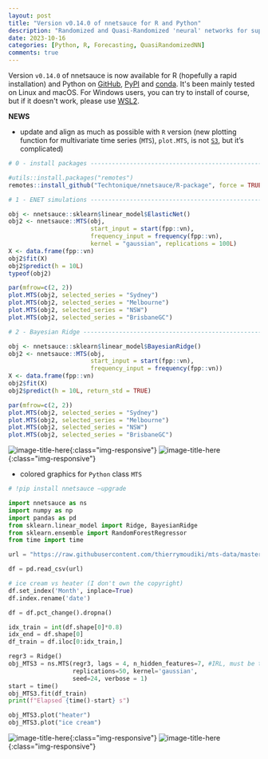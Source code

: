 ```yaml
---
layout: post
title: "Version v0.14.0 of nnetsauce for R and Python"
description: "Randomized and Quasi-Randomized 'neural' networks for supervised learning and multivariate time series forecasting"
date: 2023-10-16
categories: [Python, R, Forecasting, QuasiRandomizedNN]
comments: true
---
```


 Version `v0.14.0` of nnetsauce is now available for R (hopefully a rapid installation) and Python on [GitHub](https://github.com/Techtonique/nnetsauce), [PyPI](https://pypi.org/project/nnetsauce/) and [conda](https://anaconda.org/conda-forge/nnetsauce). It's been mainly tested on Linux and macOS. For Windows users, you can try to install of course, but if it doesn't work, please use [WSL2](https://t.co/SIS6KsPQ0I).

**NEWS**

- update and align as much as possible with `R` version (new plotting function for multivariate time series (`MTS`), `plot.MTS`, is not [`S3`](https://cran.r-project.org/doc/manuals/R-exts.html#Registering-S3-methods), but it’s complicated)

```R
# 0 - install packages ----------------------------------------------------

#utils::install.packages("remotes")
remotes::install_github("Techtonique/nnetsauce/R-package", force = TRUE)

# 1 - ENET simulations ----------------------------------------------------

obj <- nnetsauce::sklearn$linear_model$ElasticNet()
obj2 <- nnetsauce::MTS(obj, 
                       start_input = start(fpp::vn), 
                       frequency_input = frequency(fpp::vn),
                       kernel = "gaussian", replications = 100L)
X <- data.frame(fpp::vn)
obj2$fit(X)
obj2$predict(h = 10L)
typeof(obj2)

par(mfrow=c(2, 2))
plot.MTS(obj2, selected_series = "Sydney")
plot.MTS(obj2, selected_series = "Melbourne")
plot.MTS(obj2, selected_series = "NSW")
plot.MTS(obj2, selected_series = "BrisbaneGC")

# 2 - Bayesian Ridge ----------------------------------------------------

obj <- nnetsauce::sklearn$linear_model$BayesianRidge()
obj2 <- nnetsauce::MTS(obj,
                       start_input = start(fpp::vn), 
                       frequency_input = frequency(fpp::vn))
X <- data.frame(fpp::vn)
obj2$fit(X)
obj2$predict(h = 10L, return_std = TRUE)

par(mfrow=c(2, 2))
plot.MTS(obj2, selected_series = "Sydney")
plot.MTS(obj2, selected_series = "Melbourne")
plot.MTS(obj2, selected_series = "NSW")
plot.MTS(obj2, selected_series = "BrisbaneGC")
```

![image-title-here]({{base}}/images/2023-10-16/2023-10-16-image1.png){:class="img-responsive"}
![image-title-here]({{base}}/images/2023-10-16/2023-10-16-image2.png){:class="img-responsive"}


- colored graphics for `Python` class `MTS` 

```python
# !pip install nnetsauce —upgrade

import nnetsauce as ns
import numpy as np
import pandas as pd
from sklearn.linear_model import Ridge, BayesianRidge
from sklearn.ensemble import RandomForestRegressor
from time import time

url = "https://raw.githubusercontent.com/thierrymoudiki/mts-data/master/heater-ice-cream/ice_cream_vs_heater.csv"

df = pd.read_csv(url)

# ice cream vs heater (I don't own the copyright)
df.set_index('Month', inplace=True)
df.index.rename('date')

df = df.pct_change().dropna()

idx_train = int(df.shape[0]*0.8)
idx_end = df.shape[0]
df_train = df.iloc[0:idx_train,]

regr3 = Ridge()
obj_MTS3 = ns.MTS(regr3, lags = 4, n_hidden_features=7, #IRL, must be tuned
                  replications=50, kernel='gaussian',
                  seed=24, verbose = 1)
start = time()
obj_MTS3.fit(df_train)
print(f"Elapsed {time()-start} s")

obj_MTS3.plot("heater")
obj_MTS3.plot("ice cream")
```

![image-title-here]({{base}}/images/2023-10-16/2023-10-16-image3.png){:class="img-responsive"}
![image-title-here]({{base}}/images/2023-10-16/2023-10-16-image4.png){:class="img-responsive"}
